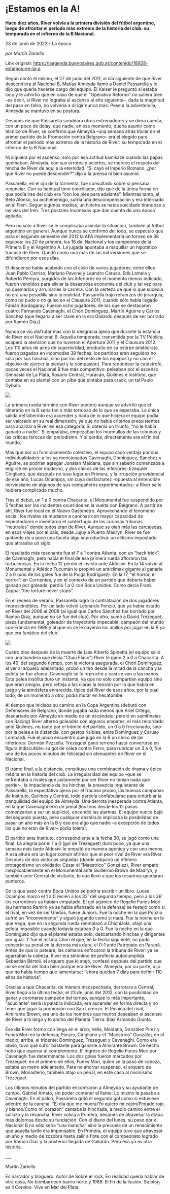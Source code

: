 # ¡Estamos en la A!

**Hace díez años, River volvía a la primera división del fútbol argentino, luego de afrontar el periodo más extremo de la historia del club: su temporada en el infierno de la B Nacional.**

23 de junio de 2022 - La época

_por Martín Zariello_

Link original: https://laagenda.buenosaires.gob.ar/contenido/18928-estamos-en-la-a



Según contó él mismo, el 27 de junio del 2011, al día siguiente de que River descendiera al Nacional B, Matías Almeyda llamó a Daniel Passarella y le dijo que quería hacerse cargo del equipo. El Kaiser le preguntó si estaba loco y le advirtió que en caso de que el “Operativo Retorno” no saliera bien –es decir, si River no lograba el ascenso al año siguiente–, dada la magnitud del paso en falso, no volvería a dirigir nunca más. Pese a la advertencia, Almeyda se mantuvo en su postura.




Después de que Passarella sondeara otros entrenadores y se diera cuenta, con un poco de delay, que nadie, en ese momento, quería asumir como técnico de River, se confirmó que Almeyda –una semana atrás titular en el primer partido de la Promoción contra Belgrano– era el elegido para afrontar el periodo más extremo de la historia de River: su temporada en el infierno de la B Nacional.




Ni siquiera por el ascenso, sólo por esa actitud kamikaze cuando las papas quemaban, Almeyda, con sus errores y aciertos, se merece el respeto del hincha de River de aquí a la eternidad. “Si cayó el Imperio Romano, ¿por qué River no puede descender?” dijo a la prensa ni bien asumió.




Passarella, en el ojo de la tormenta, fue consultado sobre si pensaba renunciar. Con su habitual tono conciliador, dijo que de la única forma en que podía irse del club era “con los pies para adelante”. Mientras tanto, el Beto Alonso, su archienemigo, sufría una descompensación y era internado en el Fleni. Según algunos medios, un hincha se había suicidado tirándose a las vías del tren. Tres postales inconexas que dan cuenta de una época agitada.




Pero no sólo a River se le complicaba asimilar la situación, también al fútbol argentino en general. Aunque nunca se confirmó del todo, se especuló que para el segundo semestre del 2012 la AFA implementaría un torneo de 38 equipos: los 20 de primera, los 16 del Nacional y los campeones de la Primera B y el Argentino A. La jugada apuntaba a maquillar un hipotético fracaso de River. Quedó como una más de las mil versiones que se difundieron por esos días.




El descenso había acabado con el ciclo de varios jugadores, entre ellos Juan Pablo Carrizo, Mariano Pavone y Leandro Caruso. Erik Lamela y Roberto Pereyra, surgidos de las inferiores en el momento menos indicado, fueron vendidos para aliviar la desastrosa economía del club y tal vez para no quemarlos y arruinarles la carrera. Con la certeza de que lo que sucedía no era una pesadilla sino la realidad, Passarella trajo refuerzos de jerarquía, como no pudo o no quiso en el Clausura 2011, cuando sólo había llegado Fabián Bordagaray. Fueron ocho jugadores, de los que se destacaron cuatro: Fernando Cavenaghi, el Chori Domínguez, Martín Aguirre y Carlos Sánchez (que llegaría a ser clave en la era Gallardo después de ser borrado por Ramón Díaz).




Nunca se vio disfrutar más con la desgracia ajena que durante la estancia de River en el Nacional B. Aquella temporada, transmitida por la TV Pública, acaparó la atención que no tuvieron el Apertura 2011 y el Clausura 2012. Los 110 años de aires de superioridad, producto de su estirpe aristócrata, fueron pagados en incómodas 38 fechas: los partidos eran seguidos no sólo por sus hinchas, sino por los del resto de los equipos (y no con el objetivo de ejercer la piedad y la compasión). Para redondear la catástrofe, pocas veces el Nacional B fue más competitivo: peleaban por el ascenso Gimnasia de La Plata, Rosario Central, Huracán, Quilmes e Instituto, que contaba en su plantel con un pibe que pintaba para crack, un tal Paulo Dybala.




![](https://cdn.feater.me/files/images/289281/8efa336d-ed13-4b2d-bdac-9a486fce63c4.jpg)




La primera rueda terminó con River puntero aunque se advirtió que el itinerario en la B sería tan o más tortuoso de lo que se esperaba. La única salida del laberinto era ascender y nada de lo que hiciera el equipo podía ser valorado en su real dimensión, ya que no había criterios preexistentes para analizar a River en esa categoría. Si obtenía un triunfo, “no le había ganado a nadie”. Si empataba, empezaban los murmullos de las tribunas y las críticas feroces del periodismo. Y si perdía, directamente era el fin del mundo.




Más que por su funcionamiento colectivo, el equipo sacó ventaja por sus individualidades: a los ya mencionados Cavenaghi, Domínguez, Sánchez y Aguirre, se podrían agregar Jonatan Maidana, que sin saberlo comenzaba a erigirse en prócer moderno, y dos chicos de las inferiores: Ezequiel Cirigliano, que después no tuvo lugar en Primera, y la irrupción providencial de ese año, Lucas Ocampos, sin cuya desfachatez -opuesta al entendible nerviosismo de algunos de sus compañeros experimentados- a River se le hubiera complicado mucho.




Tras el debut, un 1 a 0 contra Chacarita, el Monumental fue suspendido por 5 fechas por los incidentes ocurridos en la vuelta con Belgrano. A partir de ahí, River fue local en el Nuevo Gasómetro. Aprovechando el fenómeno social, los rivales se mudaron a canchas con mayor capacidad de espectadores e inventaron el subterfugio de las curiosas tribunas “neutrales” donde todos eran de River. Aunque se oían más las carcajadas, en esos viajes por el país, desde Jujuy a Puerto Madryn, River se fue quitando de a poco una faceta algo improductiva: un elitismo impostado que atrasaba un siglo.




El resultado más resonante fue el 7 a 1 contra Atlanta, con un “hack trick” de Cavenaghi, pero hacia el final de esa primera rueda afloraron las turbulencias. En la fecha 12 perdió el invicto ante Aldosivi. En la 14 volvió al Monumental y Atlético Tucumán le propinó un anticlímax gigante al ganarle 2 a 0 (uno de los goles fue de la Pulga Rodríguez). En la 17, “el horror, el horror”: en Corrientes, y en el contexto de un partido que debería haber ganado por goleada, perdió 1 a 0 con Boca Unidos. Como decía Frank Zappa: “the torture never stops”.




En el receso de verano, Passarella logró la contratación de dos jugadores imprescindibles. Por un lado volvió Leonardo Ponzio, que ya había estado en River del 2006 al 2008 (al igual que Carlos Sánchez fue borrado por Ramón Díaz, aunque no se fue del club). Por otro, sumó a David Trezeguet, pieza fundamental, goleador de trayectoria impecable, campeón del mundo con Francia en 1998 y al que no se le cayeron los anillos por jugar en la B ya que era fanático del club.




![](https://cdn.feater.me/files/images/289285/ba52d791-fabe-409f-8c27-638377389414.jpg)




Cuatro días después de la muerte de Luis Alberto Spinetta (el equipo salió con una bandera que decía “Chau Flaco”) River le ganó 2 a 0 a Chacarita. A los 40’ del segundo tiempo, con la victoria asegurada, el Chori Domínguez, al ver al arquero adelantado, probó un tiro desde la mitad de la cancha y la pelota se fue afuera. Cavenaghi se lo reprochó y casi se van a las manos. Esta pelea insólita duró un instante, ya que no sólo compartían equipo sino que eran amigos, pero refleja a las claras la tensión por lo que había en juego y la atmósfera enrarecida, típica del River de esos años, por la cual todo, de un momento a otro, podía mutar en hecatombe.




Al tiempo que iniciaba su camino en la Copa Argentina (debutó con Defensores de Belgrano, donde jugaba nada menos que Ariel Ortega, descartado por Almeyda en medio de un escándalo; perdió en semifinales con Racing) River alternó goleadas con algunos empates, el más recordado ante Quilmes, no tanto por el trámite del partido, un 0 a 0 friccionado, sino por la pelea a la distancia, con gestos risibles, entre Domínguez y Caruso Lombardi. Fue el único encuentro que jugó en la B un chico de las inferiores: Germán Pezzella. Trezeguet ganó terreno hasta convertirse en figura indiscutible: su gol de volea contra Ferro, para rubricar un 3 a 0, fue uno de los pocos minutos de felicidad sin atenuantes de River en el Nacional.




El tramo final, a la distancia, constituye una combinación de drama y épica inédita en la historia del club. La irregularidad del equipo –que se enfrentaba a rivales que justamente por ser River no tenían nada que perder–, la impaciencia de los hinchas, la presencia inquietante de Passarella, la expectativa ajena por el fracaso propio, las buenas campañas de Instituto, Quilmes y Central, todo parecía confabularse para enturbiar la tranquilidad del equipo de Almeyda. Una derrota inesperada contra Atlanta, en la que Cavenaghi erró un penal (los tiros desde los 12 pasos comenzarían a ser un suplicio), encendió las alarmas. El equipo nunca bajó del segundo puesto, pero cualquier obstáculo implicaba la posibilidad de pasar un año más en la B y eso era algo que nadie –a excepción de todos los que no eran de River– podía tolerar.




El partido ante Instituto, correspondiente a la fecha 30, se jugó como una final. La alegría por el 1 a 0 (gol de Trezeguet) duró poco, ya que una semana más tarde Aldosivi le empató de manera agónica y con uno menos. A esa altura era un lugar común afirmar que el peor rival de River era River. Después de dos victorias seguidas (donde adquirió un efímero protagonismo un olvidado: César el “Maestrico” González), River empató inexplicablemente en el Monumental ante Guillermo Brown de Madryn, y también ante Central de visitante, lo que llevó a que los rosarinos quedaran punteros.




De lo que pasó contra Boca Unidos se podría escribir un libro. Lucas Ocampos marcó el 1 a 0 recién a los 32’ del segundo tiempo, pero a los 36’ los correntinos ya habían empatado. El gol agónico de Rogelio Funes Mori (su hermano Ramiro ya se había afianzado en la defensa) se festejó como si el rival, en vez de ser Unidos, fuese Juniors. Fue la noche en la que Ponzio sufrió un “inconveniente” y siguió jugando como si nada. Fue la noche en la que Vega, que en la segunda rueda reemplazó a Chichizola, atajó una pelota imposible cuando todavía estaban 0 a 0. Fue la noche en la que Domínguez dijo que el plantel estaba solo, descartando hinchas y dirigentes por igual. Y fue el mismo Chori el que, en la fecha siguiente, no pudo convertir su penal en la derrota más dura, el 0-1 ante Patronato en Paraná. Antes de que lo pateara, las cámaras enfocaron la tribuna de River: ya se agarraban la cabeza. River era sinónimo de profecía autocumplida. Sebastián Bértoli, el arquero que lo atajó, confesó después del partido que no se sentía del todo bien porque era de River. Almeyda, por su parte, dijo que no había tiempo que lamentarse: “ahora quedan 7 días para definir 110 años de historia”.




Gracias a que Chacarita, de manera insospechada, derrotara a Central, River llegó a la última fecha, el 23 de junio del 2012, con la posibilidad de ganar y coronarse campeón del torneo, aunque lo más importante, “acuciante” sería la palabra indicada, era ascender en forma directa y no tener que jugar la promoción con San Lorenzo. El técnico del rival, Almirante Brown, era uno de los hombres que menos deseaban el ascenso de River a lo largo y lo ancho del Planeta Tierra: Blas Armando Giunta.




Ese día River formó con Vega en el arco; Vella, Maidana, González Pirez y Funes Mori en la defensa; Ponzio, Cirigliano y el “Maestrico” González en el medio; arriba, el tridente: Domínguez, Trezeguet y Cavenaghi. Como era obvio, tuvo que sufrir bastante para ganarle a Almirante Brown. De hecho hubo que esperar al complemento. El ingreso de Rogelio Funes Mori por Cavenaghi fue determinante. Los dos goles fueron marcados por Trezeguet: en el primero de ellos, Funes Mori, quien se la pasó de cabeza, estaba un metro adelantado. Para no ahorrar suspenso, el arquero de Brown, Monasterio, también atajó un penal, en este caso al mismísimo Trezeguet.




Los últimos minutos del partido encontraron a Almeyda y su ayudante de campo, Gabriel Amato, sin poder contener el llanto. Lo mismo le pasaba a Cavenaghi. En el palco, Passarella gritó el segundo gol como si estuviese adentro de la cancha. “El día que me muera/Yo quiero mi cajón/Pintado rojo y blanco/Como mi corazón” cantaba la hinchada, a medio camino entre el sollozo y la revancha. River volvía a Primera, después de atravesar la etapa más dolorosa desde su fundación. Con el diario del lunes, su paso por el Nacional B no sólo sería “una mancha” sino la precuela de un renacimiento que aquella tarde era impensable. En Primera, el equipo tuvo que atravesar un año y medio de zozobra hasta salir a flote con el campeonato logrado por Ramón Díaz y la posterior llegada de Gallardo. Pero ésa ya es otra historia.




\_\_\_




Martín Zariello




Es narrador y bloguero. Autor de Sobre el rock, En realidad quería hablar de otra cosa, No bombardeen barrio norte y 1988. El fin de la ilusión. Su blog es Il Corvino. Vive en Mar del Plata.



